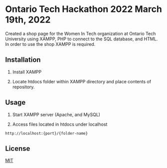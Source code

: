 # Ontario Tech Hackathon 2022 March 19th, 2022
Created a shop page for the Women In Tech organization at Ontario Tech University using XAMPP, PHP to connect to the SQL database, and HTML. In order to use the shop XAMPP is required.


## Installation

1. Install XAMPP

2. Locate htdocs folder within XAMPP directory and place contents of repository.

## Usage

1. Start XAMPP server (Apache, and MySQL) 

2. Access files located in htdocs under localhost
```
http://localhost:{port}/{folder-name}
```

## License
[MIT](https://choosealicense.com/licenses/mit/)
